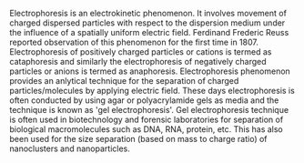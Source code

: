 Electrophoresis is an electrokinetic phenomenon. It involves movement of charged dispersed particles with respect to the dispersion medium under the influence of a spatially uniform electric field. Ferdinand Frederic Reuss reported observation of this phenomenon for the first time in 1807. Electrophoresis of positively charged particles or cations is termed as cataphoresis and similarly the electrophoresis of negatively charged particles or anions is termed as anaphoresis. Electrophoresis phenomenon provides an anlytical technique for the separation of charged particles/molecules by applying electric field. These days electrophoresis is often conducted by using agar or polyacrylamide gels as media and the technique is known as 'gel electrophoresis'. Gel electrophoresis technique is often used in biotechnology and forensic laboratories for separation of biological macromolecules such as DNA, RNA, protein, etc. This has also been used for the size separation (based on mass to charge ratio) of nanoclusters and nanoparticles.  


